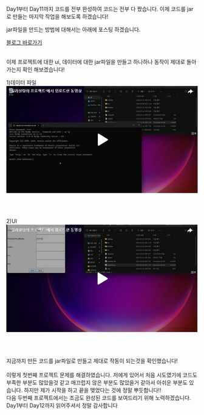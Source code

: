 Day1부터 Day11까지 코드를 전부 완성하여 코드는 전부 다 짰습니다. 이제 코드를 jar로 만들는 마지막 작업을 해보도록 하겠습니다!<br>

jar파일을 만드는 방법에 대해서는 아래에 포스팅 하겠습니다.<br>

[블로그 바로가기](https://chillysugar-study.tistory.com/5)

<br>
이제 프로젝트에 대한 ui, 데이터에 대한 jar파일을 만들고 하나하나 동작이 제대로 돌아가는지 확인 해보겠습니다!<br>

1)데이터 파일<br>
[![영상 보기](Day12_data.png)](https://tv.kakao.com/v/446308360)<br>

<br>
<br>

2)UI<br>
[![영상 보기](Day12_ui.png)](https://tv.kakao.com/v/446308748)<br>

<br>
<br>

지금까지 만든 코드를 jar파일로 만들고 제대로 작동이 되는것을 확인했습니다!<br>
<br>
이렇게 첫번째 프로젝트 문제를 해결하였습니다. 저에게 있어서 처음 시도였기에 코드도 부족한 부분도 많았을것 같고 매끄럽지 않은 부분도 많았을거 같아서 아쉬운 부분도 있습니다. 하지만 제가 시작을 하고 끝을 맺었다는 것에 정말 뿌듯합니다!! <br>
다음 두번째 프로젝트에서는 조금도 완성된 코드를 보여드리기 위해 노력하겠습니다. <br>
Day1부터 Day12까지 읽어주셔서 정말 감사합니다<br>

 
